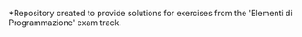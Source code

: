 *Repository created to provide solutions for exercises from the 'Elementi di Programmazione' exam track.
